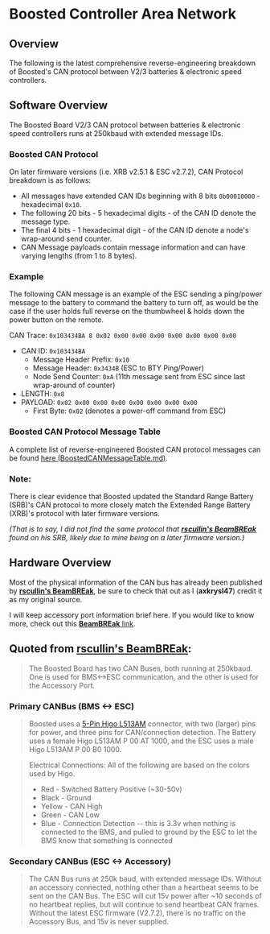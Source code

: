 # Boosted Controller Area Network
## Overview
The following is the latest comprehensive reverse-engineering breakdown of Boosted's CAN protocol between V2/3 batteries & electronic speed controllers.

## Software Overview
The Boosted Board V2/3 CAN protocol between batteries & electronic speed controllers runs at 250kbaud with extended message IDs.

### Boosted CAN Protocol
On later firmware versions (i.e. XRB v2.5.1 & ESC v2.7.2), CAN Protocol breakdown is as follows:
* All messages have extended CAN IDs beginning with 8 bits `0b00010000` - hexadecimal `0x10`.
* The following 20 bits - 5 hexadecimal digits - of the CAN ID denote the message type.  
* The final 4 bits - 1 hexadecimal digit - of the CAN ID denote a node's wrap-around send counter.
* CAN Message payloads contain message information and can have varying lengths (from 1 to 8 bytes).

### Example
The following CAN message is an example of the ESC sending a ping/power message to the battery to command the battery to turn off, as would be the case if the user holds full reverse on the thumbwheel & holds down the power button on the remote.

CAN Trace: `0x103434BA 8 0x02 0x00 0x00 0x00 0x00 0x00 0x00 0x00`
* CAN ID: `0x103434BA`
  * Message Header Prefix: `0x10`
  * Message Header: `0x3434B` (ESC to BTY Ping/Power)
  * Node Send Counter: `0xA` (11th message sent from ESC since last wrap-around of counter)
* LENGTH: `0x8`
* PAYLOAD: `0x02 0x00 0x00 0x00 0x00 0x00 0x00 0x00`
  * First Byte: `0x02` (denotes a power-off command from ESC)

### Boosted CAN Protocol Message Table
A complete list of reverse-engineered Boosted CAN protocol messages can be found [here (BoostedCANMessageTable.md)](https://github.com/axkrysl47/BoostedBreak/blob/main/CAN/BoostedCANMessageTable.md). 

### Note:
There is clear evidence that Boosted updated the Standard Range Battery (SRB)'s CAN protocol to more closely match the Extended Range Battery (XRB)'s protocol with later firmware versions. 

_(That is to say, I did not find the same protocol that [__rscullin's BeamBREak__](https://beambreak.org/) found on his SRB, likely due to mine being on a later firmware version.)_

## Hardware Overview
Most of the physical information of the CAN bus has already been published by [__rscullin's BeamBREak__](https://beambreak.org/), be sure to check that out as I (__axkrysl47__) credit it as my original source.

I will keep accessory port information brief here. If you would like to know more, check out this [__BeamBREak__ link](https://github.com/rscullin/beambreak/tree/master/Accessory).

## Quoted from [__rscullin's BeamBREak__](https://beambreak.org/):

> The Boosted Board has two CAN Buses, both running at 250kbaud. One is used for BMS<->ESC communication, and the other is used for the Accessory Port.

### Primary CANBus (BMS <-> ESC)
> Boosted uses a [5-Pin Higo L513AM](https://www.higoconnector.com/products/l313am-p-00-ar-1000/LK99K#title) connector, with two (larger) pins for power, and three pins for CAN/connection detection. The Battery uses a female Higo L513AM P 00 AT 1000, and the ESC uses a male Higo L513AM P 00 B0 1000.

> Electrical Connections: 
> All of the following are based on the colors used by Higo.
> * Red - Switched Battery Positive (~30-50v)
> * Black - Ground
> * Yellow - CAN High
> * Green - CAN Low
> * Blue - Connection Detection -- this is 3.3v when nothing is connected to the BMS, and pulled to ground by the ESC to let the BMS know that something is connected

### Secondary CANBus (ESC <-> Accessory)
> The CAN Bus runs at 250k baud, with extended message IDs. Without an accessory connected, nothing other than a heartbeat seems to be sent on the CAN Bus. The ESC will cut 15v power after ~10 seconds of no heartbeat replies, but will continue to send heartbeat CAN frames. Without the latest ESC firmware (V2.7.2), there is no traffic on the Accessory Bus, and 15v is never supplied.

